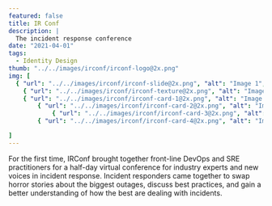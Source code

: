 ```yaml
---
featured: false
title: IR Conf
description: |
  The incident response conference
date: "2021-04-01"
tags:
  - Identity Design
thumb: "../../images/irconf/irconf-logo@2x.png"
img: [
  { "url": "../../images/irconf/irconf-slide@2x.png", "alt": "Image 1", "layout": "full" },
    { "url": "../../images/irconf/irconf-texture@2x.png", "alt": "Image 1", "layout": "full" },
    { "url": "../../images/irconf/irconf-card-1@2x.png", "alt": "Image 1", "layout": "two" },
        { "url": "../../images/irconf/irconf-card-2@2x.png", "alt": "Image 1", "layout": "two" },
            { "url": "../../images/irconf/irconf-card-3@2x.png", "alt": "Image 1", "layout": "two" },
        { "url": "../../images/irconf/irconf-card-4@2x.png", "alt": "Image 1", "layout": "two" },

]
---
```


For the first time, IRConf brought together front-line DevOps and SRE practitioners for a half-day virtual conference for industry experts and new voices in incident response. Incident responders came together to swap horror stories about the biggest outages, discuss best practices, and gain a better understanding of how the best are dealing with incidents.
